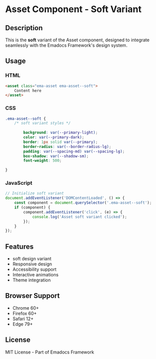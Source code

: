 # Asset Component - Soft Variant

## Description
This is the **soft** variant of the Asset component, designed to integrate seamlessly with the Emadocs Framework's design system.

## Usage

### HTML
```html
<asset class="ema-asset ema-asset--soft">
    Content here
</asset>
```

### CSS
```css
.ema-asset--soft {
    /* soft variant styles */
    
        background: var(--primary-light);
        color: var(--primary-dark);
        border: 1px solid var(--primary);
        border-radius: var(--border-radius-lg);
        padding: var(--spacing-md) var(--spacing-lg);
        box-shadow: var(--shadow-sm);
        font-weight: 500;
    
}
```

### JavaScript
```javascript
// Initialize soft variant
document.addEventListener('DOMContentLoaded', () => {
    const component = document.querySelector('.ema-asset--soft');
    if (component) {
        component.addEventListener('click', (e) => {
            console.log('Asset soft variant clicked');
        });
    }
});
```

## Features
- soft design variant
- Responsive design
- Accessibility support
- Interactive animations
- Theme integration

## Browser Support
- Chrome 60+
- Firefox 60+
- Safari 12+
- Edge 79+

## License
MIT License - Part of Emadocs Framework
